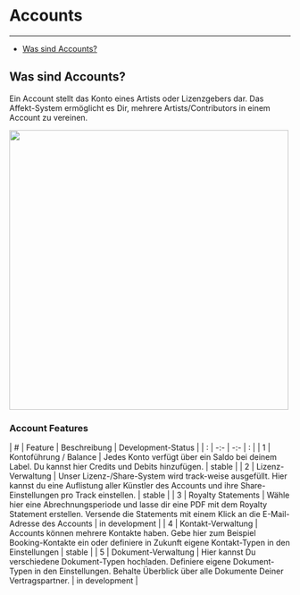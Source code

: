 # Accounts

---

- [Was sind Accounts?](#was-sind-accounts)

<a name="was-sind-accounts"></a>
## Was sind Accounts?
Ein Account stellt das Konto eines Artists oder Lizenzgebers dar. Das Affekt-System ermöglicht es Dir, mehrere Artists/Contributors in einem Account zu vereinen.

<img src="https://affekt-assets.s3-eu-central-1.amazonaws.com/docs/GvFZYZ4QFh.png" width="500">

### Account Features
| # | Feature   | Beschreibung | Development-Status |
| : |   -:-   |  -:-  |  :  |
| 1 | Kontoführung / Balance | Jedes Konto verfügt über ein Saldo bei deinem Label. Du kannst hier Credits und Debits hinzufügen. | stable |
| 2 | Lizenz-Verwaltung | Unser Lizenz-/Share-System wird track-weise ausgefüllt. Hier kannst du eine Auflistung aller Künstler des Accounts und ihre Share-Einstellungen pro Track einstellen. | stable |
| 3 | Royalty Statements | Wähle hier eine Abrechnungsperiode und lasse dir eine PDF mit dem Royalty Statement erstellen. Versende die Statements mit einem Klick an die E-Mail-Adresse des Accounts | in development |
| 4 | Kontakt-Verwaltung | Accounts können mehrere Kontakte haben. Gebe hier zum Beispiel Booking-Kontakte ein oder definiere in Zukunft eigene Kontakt-Typen in den Einstellungen | stable |
| 5 | Dokument-Verwaltung | Hier kannst Du verschiedene Dokument-Typen hochladen. Definiere eigene Dokument-Typen in den Einstellungen. Behalte Überblick über alle Dokumente Deiner Vertragspartner. | in development |
